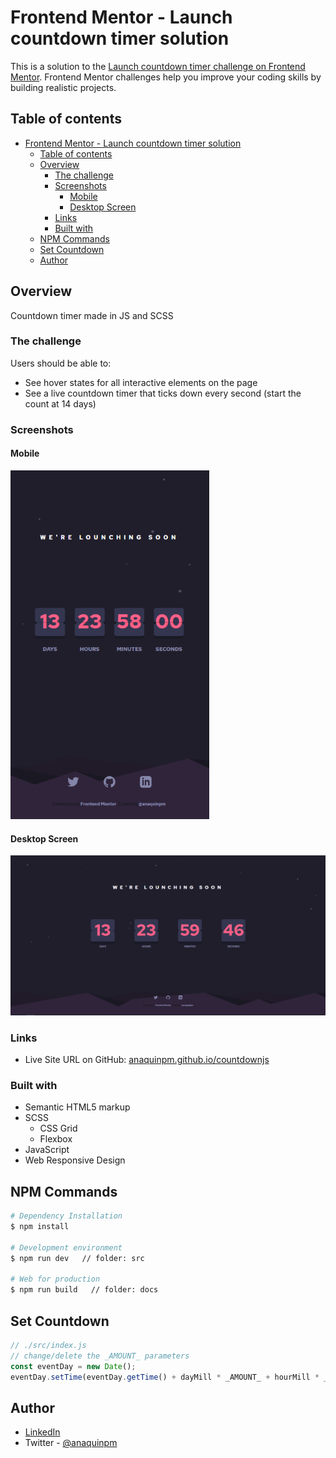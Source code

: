 # Frontend Mentor - Launch countdown timer solution

This is a solution to the [Launch countdown timer challenge on Frontend Mentor](https://www.frontendmentor.io/challenges/launch-countdown-timer-N0XkGfyz-). Frontend Mentor challenges help you improve your coding skills by building realistic projects. 

## Table of contents

- [Frontend Mentor - Launch countdown timer solution](#frontend-mentor---launch-countdown-timer-solution)
  - [Table of contents](#table-of-contents)
  - [Overview](#overview)
    - [The challenge](#the-challenge)
    - [Screenshots](#screenshots)
      - [Mobile](#mobile)
      - [Desktop Screen](#desktop-screen)
    - [Links](#links)
    - [Built with](#built-with)
  - [NPM Commands](#npm-commands)
  - [Set Countdown](#set-countdown)
  - [Author](#author)

## Overview

Countdown timer made in JS and SCSS

### The challenge

Users should be able to:

- See hover states for all interactive elements on the page
- See a live countdown timer that ticks down every second (start the count at 14 days)

### Screenshots

#### Mobile

![](screenShot-mobile.PNG)
#### Desktop Screen
![](screenShot-desktop.PNG)


### Links

- Live Site URL on GitHub: [anaquinpm.github.io/countdownjs](anaquinpm.github.io/countdownjs)

### Built with

- Semantic HTML5 markup
- SCSS
  - CSS Grid
  - Flexbox
- JavaScript
- Web Responsive Design

## NPM Commands

```bash
# Dependency Installation
$ npm install

# Development environment
$ npm run dev   // folder: src

# Web for production
$ npm run build   // folder: docs
```


## Set Countdown

```javascript
// ./src/index.js
// change/delete the _AMOUNT_ parameters
const eventDay = new Date();
eventDay.setTime(eventDay.getTime() + dayMill * _AMOUNT_ + hourMill * _AMOUNT_ + minMill * _AMOUNT_+ secMill * _AMOUNT_ );

```

## Author

- [LinkedIn](https://www.linkedin.com/in/pablo-mart%C3%ADn-anaqu%C3%ADn-24b28825/)
- Twitter - [@anaquinpm](https://www.twitter.com/anaquinpm)
